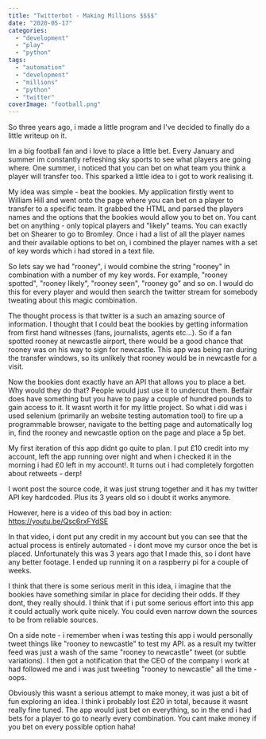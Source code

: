 ```yaml
---
title: "Twitterbot - Making Millions $$$$"
date: "2020-05-17"
categories: 
  - "development"
  - "play"
  - "python"
tags: 
  - "automation"
  - "development"
  - "millions"
  - "python"
  - "twitter"
coverImage: "football.png"
---
```


So three years ago, i made a little program and I've decided to finally do a little writeup on it.

Im a big football fan and i love to place a little bet. Every January and summer im constantly refreshing sky sports to see what players are going where. One summer, i noticed that you can bet on what team you think a player will transfer too. This sparked a little idea to i got to work realising it.

My idea was simple - beat the bookies. My application firstly went to William Hill and went onto the page where you can bet on a player to transfer to a specific team. It grabbed the HTML and parsed the players names and the options that the bookies would allow you to bet on. You cant bet on anything - only topical players and "likely" teams. You can exactly bet on Shearer to go to Bromley. Once i had a list of all the player names and their available options to bet on, i combined the player names with a set of key words which i had stored in a text file.

So lets say we had "rooney", i would combine the string "rooney" in combination with a number of my key words. For example, "rooney spotted", "rooney likely", "rooney seen", "rooney go" and so on. I would do this for every player and would then search the twitter stream for somebody tweating about this magic combination.

The thought process is that twitter is a such an amazing source of information. I thought that I could beat the bookies by getting information from first hand witnesses (fans, journalists, agents etc...). So if a fan spotted rooney at newcastle airport, there would be a good chance that rooney was on his way to sign for newcastle. This app was being ran during the transfer windows, so its unlikely that rooney would be in newcastle for a visit.

Now the bookies dont exactly have an API that allows you to place a bet. Why would they do that? People would just use it to undercut them. Betfair does have something but you have to paay a couple of hundred pounds to gain access to it. It wasnt worth it for my little project. So what i did was i used selenium (primarily an website testing automation tool) to fire up a programmable browser, navigate to the betting page and automatically log in, find the rooney and newcastle option on the page and place a 5p bet.

My first iteration of this app didnt go quite to plan. I put £10 credit into my account, left the app running over night and when i checked it in the morning i had £0 left in my account!. It turns out i had completely forgotten about retweets - derp!

I wont post the source code, it was just strung together and it has my twitter API key hardcoded. Plus its 3 years old so i doubt it works anymore.

However, here is a video of this bad boy in action: https://youtu.be/Qsc6rxFYdSE

In that video, i dont put any credit in my account but you can see that the actual process is entirely automated - i dont move my cursor once the bet is placed. Unfortunately this was 3 years ago that I made this, so i dont have any better footage. I ended up running it on a raspberry pi for a couple of weeks.

I think that there is some serious merit in this idea, i imagine that the bookies have something similar in place for deciding their odds. If they dont, they really should. I think that if i put some serious effort into this app it could actually work quite nicely. You could even narrow down the sources to be from reliable sources.

On a side note - i remember when i was testing this app i would personally tweet things like "rooney to newcastle" to test my API. as a result my twitter feed was just a wash of the same "rooney to newcastle" tweet (or subtle variations). I then got a notification that the CEO of the company i work at had followed me and i was just tweeting "rooney to newcastle" all the time - oops.

Obviously this wasnt a serious attempt to make money, it was just a bit of fun exploring an idea. I think i probably lost £20 in total, because it wasnt really fine tuned. The app would just bet on everything, so in the end i had bets for a player to go to nearly every combination. You cant make money if you bet on every possible option haha!
